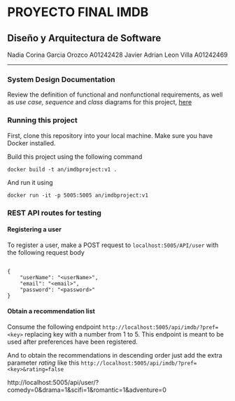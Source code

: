 # PROYECTO FINAL IMDB
## Diseño y Arquitectura de Software
Nadia Corina Garcia Orozco A01242428
Javier Adrian Leon Villa A01242469

----

### System Design Documentation
Review the definition of functional and nonfunctional requirements, as well as *use case, sequence* and *class* diagrams for this project,  [here](https://docs.google.com/document/d/1AsKijieGTENlkytg3Idq1P7z02b6PM0IfCbB5gaY0_0/edit?usp=sharing)

### Running this project
First, clone this repository into your local machine. Make sure you have Docker installed.

Build this project using the following command

`docker build -t an/imdbproject:v1 .`

And run it using

`docker run -it -p 5005:5005 an/imdbproject:v1`



### REST API routes for testing

#### Registering a user
To register a user, make a POST request to `localhost:5005/API/user`
with the following request body
```

{
    "userName": "<userName>",
    "email": "<email>",
    "password": "<password>"
}

```


####  Obtain a recommendation list
Consume the following endpoint `http://localhost:5005/api/imdb/?pref=<key>` replacing key with a number from 1 to 5. This endpoint is meant to be used after preferences have been registered.

And to obtain the recommendations in descending order just add the extra parameter _rating_ like this `http://localhost:5005/api/imdb/?pref=<key>&rating=false`


http://localhost:5005/api/user/?comedy=0&drama=1&scifi=1&romantic=1&adventure=0